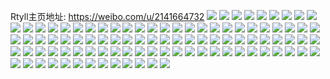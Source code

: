 Rtyll主页地址: https://weibo.com/u/2141664732 
![](https://wx4.sinaimg.cn/mw2000/7fa735dcly1h9ez4pw9ohj20mz0geaeu.jpg) 
![](https://wx4.sinaimg.cn/mw2000/7fa735dcly1h9dr11plnjj22c0340e81.jpg) 
![](https://wx4.sinaimg.cn/mw2000/7fa735dcly1h9dr12u53wj22c0340b2a.jpg) 
![](https://wx4.sinaimg.cn/mw2000/7fa735dcly1h9dr113undj23402c0npe.jpg) 
![](https://wx4.sinaimg.cn/mw2000/7fa735dcly1h9dr13hz4bj226z2sanpd.jpg) 
![](https://wx4.sinaimg.cn/mw2000/7fa735dcly1h9dr14av50j22c0340kjm.jpg) 
![](https://wx4.sinaimg.cn/mw2000/7fa735dcly1h9dr14qtv0j20sg0prwl8.jpg) 
![](https://wx4.sinaimg.cn/mw2000/7fa735dcly1h970a9yhfhj21r033y7wh.jpg) 
![](https://wx4.sinaimg.cn/mw2000/7fa735dcly1h970a69ia3j21r034b4qp.jpg) 
![](https://wx4.sinaimg.cn/mw2000/7fa735dcly1h970a2lf41j21r1340hdt.jpg) 
![](https://wx4.sinaimg.cn/mw2000/7fa735dcgy1h929mq61tlj22392v21ky.jpg) 
![](https://wx4.sinaimg.cn/mw2000/7fa735dcgy1h914uqqdccj22c033zb29.jpg) 
![](https://wx4.sinaimg.cn/mw2000/7fa735dcgy1h8wvirohybj22c035sqv6.jpg) 
![](https://wx4.sinaimg.cn/mw2000/7fa735dcgy1h8wvii20rrj22by35snpf.jpg) 
![](https://wx4.sinaimg.cn/mw2000/7fa735dcgy1h8wviv6rr5j22ci35snpe.jpg) 
![](https://wx4.sinaimg.cn/mw2000/7fa735dcgy1h8xf6f06fxj22de35sx6q.jpg) 
![](https://wx4.sinaimg.cn/mw2000/7fa735dcgy1h8wvhn1gp7j22db35se82.jpg) 
![](https://wx4.sinaimg.cn/mw2000/7fa735dcgy1h8wviwabs8j223e2lse81.jpg) 
![](https://wx4.sinaimg.cn/mw2000/7fa735dcgy1h8v704qhtfj20mz0tmdiz.jpg) 
![](https://wx4.sinaimg.cn/mw2000/7fa735dcgy1h8uencptnyj21sc2dse81.jpg) 
![](https://wx4.sinaimg.cn/mw2000/7fa735dcgy1h8pwc3xv3fj21iq22bx5p.jpg) 
![](https://wx4.sinaimg.cn/mw2000/7fa735dcgy1h8pwc4i4sej20u0140gts.jpg) 
![](https://wx4.sinaimg.cn/mw2000/7fa735dcgy1h8pwc2s8jwj21zx2nthdt.jpg) 
![](https://wx4.sinaimg.cn/mw2000/7fa735dcgy1h8nd86qgxlj21s625d4qp.jpg) 
![](https://wx4.sinaimg.cn/mw2000/7fa735dcgy1h8nebdrmcwj22c0340x6p.jpg) 
![](https://wx4.sinaimg.cn/mw2000/7fa735dcgy1h8l7xtwlnpj22c0341b2a.jpg) 
![](https://wx4.sinaimg.cn/mw2000/7fa735dcgy1h8l7xibd4rj22c03407wh.jpg) 
![](https://wx4.sinaimg.cn/mw2000/7fa735dcgy1h8l7xzreg8j21sc2dz7wh.jpg) 
![](https://wx4.sinaimg.cn/mw2000/7fa735dcgy1h8l7y4j3rsj21id20h1jr.jpg) 
![](https://wx4.sinaimg.cn/mw2000/7fa735dcgy1h8kmhhvvopj20u0140qe1.jpg) 
![](https://wx4.sinaimg.cn/mw2000/7fa735dcgy1h8km88ng2ej20jm0w379h.jpg) 
![](https://wx4.sinaimg.cn/mw2000/7fa735dcgy1h8gmss5p6yj20u014044i.jpg) 
![](https://wx4.sinaimg.cn/mw2000/7fa735dcgy1h8gklnhyp8j20u0140q95.jpg) 
![](https://wx4.sinaimg.cn/mw2000/7fa735dcgy1h8d61947ahj20u01hc0yv.jpg) 
![](https://wx4.sinaimg.cn/mw2000/7fa735dcgy1h8d61bf3z8j20u01hc0z6.jpg) 
![](https://wx4.sinaimg.cn/mw2000/7fa735dcgy1h8d61auo4lj20u01gdjxd.jpg) 
![](https://wx4.sinaimg.cn/mw2000/7fa735dcgy1h8bynxqyy1j20u018278i.jpg) 
![](https://wx4.sinaimg.cn/mw2000/7fa735dcgy1h8bly5spuej20tu13sn2o.jpg) 
![](https://wx4.sinaimg.cn/mw2000/7fa735dcgy1h8bly67i3tj20n00uoq67.jpg) 
![](https://wx4.sinaimg.cn/mw2000/7fa735dcgy1h8bly6s9krj20tw13wq8c.jpg) 
![](https://wx4.sinaimg.cn/mw2000/7fa735dcgy1h8bly7a8l9j20u014c795.jpg) 
![](https://wx4.sinaimg.cn/mw2000/7fa735dcgy1h8bly5e4ycj20u01apjvy.jpg) 
![](https://wx4.sinaimg.cn/mw2000/7fa735dcgy1h8bly7oo3yj20n00uo76y.jpg) 
![](https://wx4.sinaimg.cn/mw2000/7fa735dcgy1h8bly80kk7j20n00uowgp.jpg) 
![](https://wx4.sinaimg.cn/mw2000/7fa735dcgy1h8ae8eek56j20u018zgwl.jpg) 
![](https://wx4.sinaimg.cn/mw2000/7fa735dcgy1h8ae89d4m5j20u01o2apw.jpg) 
![](https://wx4.sinaimg.cn/mw2000/7fa735dcgy1h8ae8bcsptj20u01o2wtb.jpg) 
![](https://wx4.sinaimg.cn/mw2000/7fa735dcgy1h8ae8cftiij20u01o9nag.jpg) 
![](https://wx4.sinaimg.cn/mw2000/7fa735dcgy1h88cl1w0txj20u0120wnf.jpg) 
![](https://wx4.sinaimg.cn/mw2000/7fa735dcgy1h87efkda76j20u010mdnq.jpg) 
![](https://wx4.sinaimg.cn/mw2000/7fa735dcgy1h87egi03dkj20tf10i0z1.jpg) 
![](https://wx4.sinaimg.cn/mw2000/7fa735dcgy1h87efipugsj20u00yeaem.jpg) 
![](https://wx4.sinaimg.cn/mw2000/7fa735dcgy1h878zj5tl3j20u03yf7wh.jpg) 
![](https://wx4.sinaimg.cn/mw2000/7fa735dcgy1h878zglx2gj20u022ywzi.jpg) 
![](https://wx4.sinaimg.cn/mw2000/7fa735dcgy1h878zlbh0uj20u03yd4qp.jpg) 
![](https://wx4.sinaimg.cn/mw2000/7fa735dcgy1h867ynovcgj20u01400yb.jpg) 
![](https://wx4.sinaimg.cn/mw2000/7fa735dcgy1h867yjcerzj20u014en1x.jpg) 
![](https://wx4.sinaimg.cn/mw2000/7fa735dcgy1h867yofa6ej20u01400xo.jpg) 
![](https://wx4.sinaimg.cn/mw2000/7fa735dcgy1h867yk5nfcj20u01407a6.jpg) 
![](https://wx4.sinaimg.cn/mw2000/7fa735dcgy1h867ykz17wj20u0148gqw.jpg) 
![](https://wx4.sinaimg.cn/mw2000/7fa735dcgy1h867ym4zfxj20u018aaip.jpg) 
![](https://wx4.sinaimg.cn/mw2000/7fa735dcgy1h7xzw74qwmj20u014itey.jpg) 
![](https://wx4.sinaimg.cn/mw2000/7fa735dcgy1h7xzw5dd7zj20u013z0yn.jpg) 
![](https://wx4.sinaimg.cn/mw2000/7fa735dcgy1h7xzw83jhmj20u0140agk.jpg) 
![](https://wx4.sinaimg.cn/mw2000/7fa735dcgy1h7xzw94y18j20u01477ap.jpg) 
![](https://wx4.sinaimg.cn/mw2000/7fa735dcgy1h7k99rqkeoj20mz0j0q5q.jpg) 
![](https://wx4.sinaimg.cn/mw2000/7fa735dcgy1h78p2iyu8xj21400u0wmn.jpg) 
![](https://wx4.sinaimg.cn/mw2000/7fa735dcgy1h76bpyhkz5j20u01hcaij.jpg) 
![](https://wx4.sinaimg.cn/mw2000/7fa735dcgy1h76bpx2vbrj20u014010v.jpg) 
![](https://wx4.sinaimg.cn/mw2000/7fa735dcly1h6oydaz7f8j221z21znpd.jpg) 
![](https://wx4.sinaimg.cn/mw2000/7fa735dcgy1h33orblvmgj20sg0ozwh4.jpg) 
![](https://wx4.sinaimg.cn/mw2000/7fa735dcgy1h1ufedei50j22c0340qv5.jpg) 
![](https://wx4.sinaimg.cn/mw2000/7fa735dcgy1h1ufemgq47j22c033zhdt.jpg) 
![](https://wx4.sinaimg.cn/mw2000/7fa735dcgy1h1ufeir2egj215o33wb29.jpg) 
![](https://wx4.sinaimg.cn/mw2000/7fa735dcgy1h1ufekrydyj22c034tnpd.jpg) 
![](https://wx4.sinaimg.cn/mw2000/7fa735dcgy1h1uff5maiqj22c033ykjl.jpg) 
![](https://wx4.sinaimg.cn/mw2000/7fa735dcgy1h1ufeqgazhj22c0340u0y.jpg) 
![](https://wx4.sinaimg.cn/mw2000/7fa735dcgy1h1uff3eh9pj22c030q4qr.jpg) 
![](https://wx4.sinaimg.cn/mw2000/7fa735dcgy1h1uff9llqqj22c032ix6q.jpg) 
![](https://wx4.sinaimg.cn/mw2000/7fa735dcgy1h0poh9adm9j20u01hcgui.jpg) 
![](https://wx4.sinaimg.cn/mw2000/7fa735dcgy1h0poh8da0qj20u01igqct.jpg) 
![](https://wx4.sinaimg.cn/mw2000/002kWcPygy1gujx5z1szxj60u0140n8h02.jpg) 
![](https://wx4.sinaimg.cn/mw2000/7fa735dcgy1gt6z53uw0fj22c02c0x6p.jpg) 
![](https://wx4.sinaimg.cn/mw2000/7fa735dcgy1gt6z52q2pvj22c02c07wi.jpg) 
![](https://wx4.sinaimg.cn/mw2000/7fa735dcgy1gt6z56bhihj22c02c0hdu.jpg) 
![](https://wx4.sinaimg.cn/mw2000/7fa735dcgy1gt6z576wpnj221226fkjl.jpg) 
![](https://wx4.sinaimg.cn/mw2000/7fa735dcgy1gt6z586xr4j22c02c07wi.jpg) 
![](https://wx4.sinaimg.cn/mw2000/7fa735dcgy1gt6z59ng8dj2276275u0x.jpg) 
![](https://wx4.sinaimg.cn/mw2000/7fa735dcgy1gsnu74u4c1j22c02c0hdu.jpg) 
![](https://wx4.sinaimg.cn/mw2000/7fa735dcgy1gsnu76o3saj22c02c0b2a.jpg) 
![](https://wx4.sinaimg.cn/mw2000/7fa735dcgy1gsnu6txj58j22c02c0u0y.jpg) 
![](https://wx4.sinaimg.cn/mw2000/002kWcPygy1gsnu6wwrqqj63402c01ky02.jpg) 
![](https://wx4.sinaimg.cn/mw2000/7fa735dcgy1gsnu6z363qj23402c07wj.jpg) 
![](https://wx4.sinaimg.cn/mw2000/7fa735dcgy1gsnu6quo6uj23402c01kz.jpg) 
![](https://wx4.sinaimg.cn/mw2000/7fa735dcgy1gsnu719t9aj23402c07wj.jpg) 
![](https://wx4.sinaimg.cn/mw2000/7fa735dcgy1gsnu72zbb8j22c02c0e82.jpg) 
![](https://wx4.sinaimg.cn/mw2000/7fa735dcgy1gsnu77fmd7j21sc1scnfs.jpg) 
